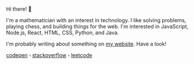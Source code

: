 Hi there! 👋

I'm a mathematician with an interest in technology. I like solving problems, playing chess, and building things for the web. I'm interested in JavaScript, Node.js, React, HTML, CSS, Python, and Java.

I'm probably writing about something on [my website](https://tannerdolby.com). Have a look!

[codepen][codepen] ▫ [stackoverflow][stackoverflow] ▫ [leetcode][leetcode]

[leetcode]: https://leetcode.com/gnawlix/
[codepen]: https://codepen.io/tannerdolby
[stackoverflow]: https://stackoverflow.com/users/11389581/tanner-dolby
